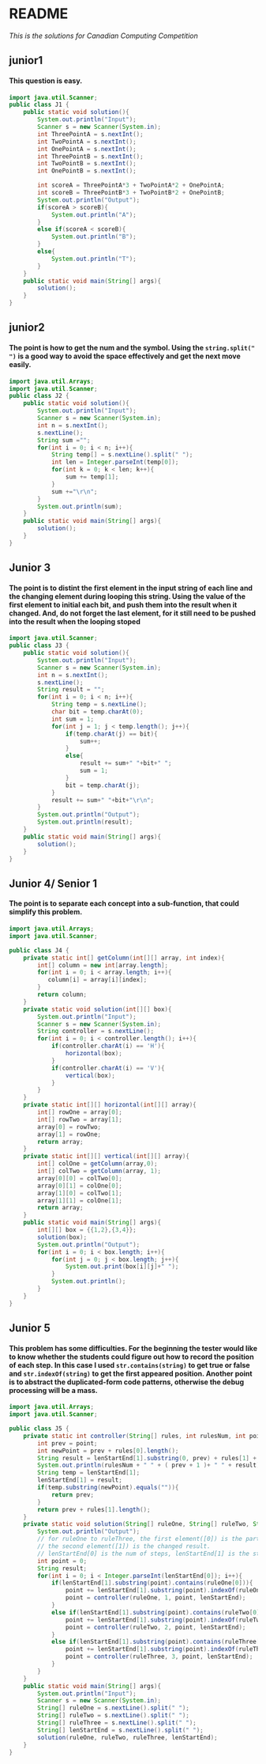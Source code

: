 # README
*This is the solutions for Canadian Computing Competition*
## junior1
#### This question is easy.
```java
import java.util.Scanner;
public class J1 {
    public static void solution(){
        System.out.println("Input");
        Scanner s = new Scanner(System.in);
        int ThreePointA = s.nextInt();
        int TwoPointA = s.nextInt();
        int OnePointA = s.nextInt();
        int ThreePointB = s.nextInt();
        int TwoPointB = s.nextInt();
        int OnePointB = s.nextInt();

        int scoreA = ThreePointA*3 + TwoPointA*2 + OnePointA;
        int scoreB = ThreePointB*3 + TwoPointB*2 + OnePointB;
        System.out.println("Output");
        if(scoreA > scoreB){
            System.out.println("A");
        }
        else if(scoreA < scoreB){
            System.out.println("B");
        }
        else{
            System.out.println("T");
        }
    }
    public static void main(String[] args){
        solution();
    }
}
```
## junior2
#### The point is how to get the num and the symbol. Using the `string.split(" ")` is a good way to avoid the space effectively and get the next move easily.
```java
import java.util.Arrays;
import java.util.Scanner;
public class J2 {
    public static void solution(){
        System.out.println("Input");
        Scanner s = new Scanner(System.in);
        int n = s.nextInt();
        s.nextLine();
        String sum ="";
        for(int i = 0; i < n; i++){
            String temp[] = s.nextLine().split(" ");
            int len = Integer.parseInt(temp[0]);
            for(int k = 0; k < len; k++){
                sum += temp[1];
            }
            sum +="\r\n";
        }
        System.out.println(sum);
    }
    public static void main(String[] args){
        solution();
    }
}
```
## Junior 3
#### The point is to distint the first element in the input string of each line and the changing element during looping this string. Using the value of the first element to initial each bit, and push them into the result when it changed. And, do not forget the last element, for it still need to be pushed into the result when the looping stoped
```java
import java.util.Scanner;
public class J3 {
    public static void solution(){
        System.out.println("Input");
        Scanner s = new Scanner(System.in);
        int n = s.nextInt();
        s.nextLine();
        String result = "";
        for(int i = 0; i < n; i++){
            String temp = s.nextLine();
            char bit = temp.charAt(0);
            int sum = 1;
            for(int j = 1; j < temp.length(); j++){
                if(temp.charAt(j) == bit){
                    sum++;
                }
                else{
                    result += sum+" "+bit+" ";
                    sum = 1;
                }
                bit = temp.charAt(j);
            }
            result += sum+" "+bit+"\r\n";
        }
        System.out.println("Output");
        System.out.println(result);
    }
    public static void main(String[] args){
        solution();
    }
}

```
## Junior 4/ Senior 1
#### The point is to separate each concept into a sub-function, that could simplify this problem.
```java
import java.util.Arrays;
import java.util.Scanner;

public class J4 {
    private static int[] getColumn(int[][] array, int index){
        int[] column = new int[array.length];
        for(int i = 0; i < array.length; i++){
           column[i] = array[i][index];
        }
        return column;
    }
    private static void solution(int[][] box){
        System.out.println("Input");
        Scanner s = new Scanner(System.in);
        String controller = s.nextLine();
        for(int i = 0; i < controller.length(); i++){
            if(controller.charAt(i) == 'H'){
                horizontal(box);
            }
            if(controller.charAt(i) == 'V'){
                vertical(box);
            }
        }
    }
    private static int[][] horizontal(int[][] array){
        int[] rowOne = array[0];
        int[] rowTwo = array[1];
        array[0] = rowTwo;
        array[1] = rowOne;
        return array;
    }
    private static int[][] vertical(int[][] array){
        int[] colOne = getColumn(array,0);
        int[] colTwo = getColumn(array, 1);
        array[0][0] = colTwo[0];
        array[0][1] = colOne[0];
        array[1][0] = colTwo[1];
        array[1][1] = colOne[1];
        return array;
    }
    public static void main(String[] args){
        int[][] box = {{1,2},{3,4}};
        solution(box);
        System.out.println("Output");
        for(int i = 0; i < box.length; i++){
            for(int j = 0; j < box.length; j++){
                System.out.print(box[i][j]+" ");
            }
            System.out.println();
        }
    }
}
```
## Junior 5
#### This problem has some difficulties. For the beginning the tester would like to know whether the students could figure out how to record the position of each step. In this case I used `str.contains(string)` to get true or false and `str.indexOf(string)` to get the first appeared position. Another point is to abstract the duplicated-form code patterns, otherwise the debug processing will be a mass.
```java
import java.util.Arrays;
import java.util.Scanner;

public class J5 {
    private static int controller(String[] rules, int rulesNum, int point, String[] lenStartEnd){
        int prev = point;
        int newPoint = prev + rules[0].length();
        String result = lenStartEnd[1].substring(0, prev) + rules[1] + lenStartEnd[1].substring(newPoint);
        System.out.println(rulesNum + " " + ( prev + 1 )+ " " + result);
        String temp = lenStartEnd[1];
        lenStartEnd[1] = result;
        if(temp.substring(newPoint).equals("")){
            return prev;
        }
        return prev + rules[1].length();
    }
    private static void solution(String[] ruleOne, String[] ruleTwo, String[] ruleThree, String[] lenStartEnd){
        System.out.println("Output");
        // for ruleOne to ruleThree, the first element([0]) is the part that need to be changed,
        // the second element([1]) is the changed result.
        // lenStartEnd[0] is the num of steps, lenStartEnd[1] is the starting point, and lenStartEnd[2] is the end point.
        int point = 0;
        String result;
        for(int i = 0; i < Integer.parseInt(lenStartEnd[0]); i++){
            if(lenStartEnd[1].substring(point).contains(ruleOne[0])){
                point += lenStartEnd[1].substring(point).indexOf(ruleOne[0]);
                point = controller(ruleOne, 1, point, lenStartEnd);
            }
            else if(lenStartEnd[1].substring(point).contains(ruleTwo[0])){
                point += lenStartEnd[1].substring(point).indexOf(ruleTwo[0]);
                point = controller(ruleTwo, 2, point, lenStartEnd);
            }
            else if(lenStartEnd[1].substring(point).contains(ruleThree[0])){
                point += lenStartEnd[1].substring(point).indexOf(ruleThree[0]);
                point = controller(ruleThree, 3, point, lenStartEnd);
            }
        }
    }
    public static void main(String[] args){
        System.out.println("Input");
        Scanner s = new Scanner(System.in);
        String[] ruleOne = s.nextLine().split(" ");
        String[] ruleTwo = s.nextLine().split(" ");
        String[] ruleThree = s.nextLine().split(" ");
        String[] lenStartEnd = s.nextLine().split(" ");
        solution(ruleOne, ruleTwo, ruleThree, lenStartEnd);
    }
}
```